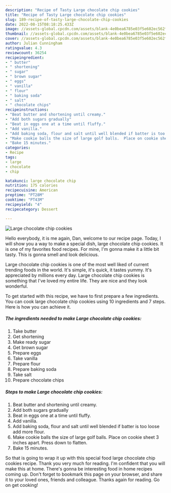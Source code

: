 ```yaml
---
description: "Recipe of Tasty Large chocolate chip cookies"
title: "Recipe of Tasty Large chocolate chip cookies"
slug: 189-recipe-of-tasty-large-chocolate-chip-cookies
date: 2022-08-15T08:18:25.433Z
image: //assets-global.cpcdn.com/assets/blank-4e0bea6785e03f5e602ec562f230caae08da540cada707380b4fe1bbebba43da.png
thumbnail: //assets-global.cpcdn.com/assets/blank-4e0bea6785e03f5e602ec562f230caae08da540cada707380b4fe1bbebba43da.png
cover: //assets-global.cpcdn.com/assets/blank-4e0bea6785e03f5e602ec562f230caae08da540cada707380b4fe1bbebba43da.png
author: Julian Cunningham
ratingvalue: 4.3
reviewcount: 36254
recipeingredient:
- " butter"
- " shortening"
- " sugar"
- " brown sugar"
- " eggs"
- " vanilla"
- " flour"
- " baking soda"
- " salt"
- " chocolate chips"
recipeinstructions:
- "Beat butter and shortening until creamy."
- "Add both sugars gradually"
- "Beat in eggs one at a time until fluffy."
- "Add vanilla."
- "Add baking soda, flour and salt until well blended if batter is too loose add more flour."
- "Make cookie balls the size of large golf balls.  Place on cookie sheet 3 inches apart.  Press down to flatten."
- "Bake 15 minutes."
categories:
- Recipe
tags:
- large
- chocolate
- chip

katakunci: large chocolate chip 
nutrition: 175 calories
recipecuisine: American
preptime: "PT28M"
cooktime: "PT43M"
recipeyield: "4"
recipecategory: Dessert

---
```



![Large chocolate chip cookies](//assets-global.cpcdn.com/assets/blank-4e0bea6785e03f5e602ec562f230caae08da540cada707380b4fe1bbebba43da.png)

Hello everybody, it is me again, Dan, welcome to our recipe page. Today, I will show you a way to make a special dish, large chocolate chip cookies. It is one of my favorites food recipes. For mine, I'm gonna make it a little bit tasty. This is gonna smell and look delicious.



Large chocolate chip cookies is one of the most well liked of current trending foods in the world. It's simple, it's quick, it tastes yummy. It's appreciated by millions every day. Large chocolate chip cookies is something that I've loved my entire life. They are nice and they look wonderful.


To get started with this recipe, we have to first prepare a few ingredients. You can cook large chocolate chip cookies using 10 ingredients and 7 steps. Here is how you can achieve it.

<!--inarticleads1-->

##### The ingredients needed to make Large chocolate chip cookies:

1. Take  butter
1. Get  shortening
1. Make ready  sugar
1. Get  brown sugar
1. Prepare  eggs
1. Take  vanilla
1. Prepare  flour
1. Prepare  baking soda
1. Take  salt
1. Prepare  chocolate chips




<!--inarticleads2-->

##### Steps to make Large chocolate chip cookies:

1. Beat butter and shortening until creamy.
1. Add both sugars gradually
1. Beat in eggs one at a time until fluffy.
1. Add vanilla.
1. Add baking soda, flour and salt until well blended if batter is too loose add more flour.
1. Make cookie balls the size of large golf balls.  Place on cookie sheet 3 inches apart.  Press down to flatten.
1. Bake 15 minutes.




So that is going to wrap it up with this special food large chocolate chip cookies recipe. Thank you very much for reading. I'm confident that you will make this at home. There's gonna be interesting food in home recipes coming up. Don't forget to bookmark this page on your browser, and share it to your loved ones, friends and colleague. Thanks again for reading. Go on get cooking!
